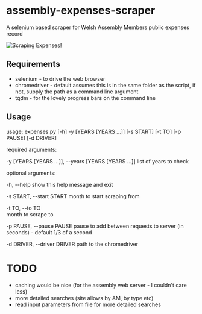 # assembly-expenses-scraper
A selenium based scraper for Welsh Assembly Members public expenses record


![Scraping Expenses!](http://g.recordit.co/s2Bg32zr33.gif)


## Requirements

* selenium - to drive the web browser
* chromedriver - default assumes this is in the same folder as the script, if not, supply the path as a command line argument
* tqdm - for the lovely progress bars on the command line

## Usage

usage: expenses.py [-h] -y [YEARS [YEARS ...]] [-s START] [-t TO] [-p PAUSE]
                   [-d DRIVER]

required arguments:


-y [YEARS [YEARS ...]], --years [YEARS [YEARS ...]]
                      list of years to check


optional arguments:


  -h, --help            show this help message and exit

  -s START, --start START
                        month to start scraping from

  -t TO, --to TO        
                        month to scrape to

  -p PAUSE, --pause PAUSE
                        pause to add between requests to server (in seconds) -
                        default 1/3 of a second

  -d DRIVER, --driver DRIVER
                        path to the chromedriver


# TODO

* caching would be nice (for the assembly web server - I couldn't care less)
* more detailed searches (site allows by AM, by type etc)
* read input parameters from file for more detailed searches
